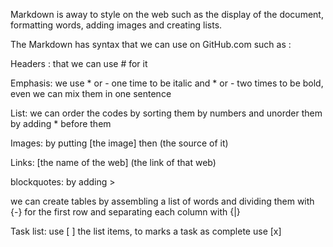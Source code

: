 Markdown is away to style on the web such as the display of the document, formatting words, adding images and creating lists.

The Markdown has syntax that we can use on GitHub.com such as :

Headers : that we can use # for it

Emphasis: we use * or - one time to be italic and  * or - two times to be bold, even we can mix them in one sentence

List: we can order the codes by sorting them by numbers and unorder them by adding * before them

Images: by putting [the image] then (the source of it)

Links: [the name of the web] (the link of that web)

blockquotes: by adding >

we can create tables by assembling a list of words and dividing them with {-} for the first row and separating each column with {|}

Task list: use [ ] the list items, to marks a task as complete use [x]